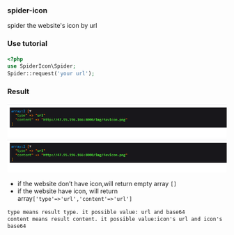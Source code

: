 ### spider-icon
spider the website's icon by url

### Use tutorial
```php
<?php
use SpiderIcon\Spider;
Spider::request('your url');

```

### Result
![image](./20201009180311.png)
![image](https://raw.githubusercontent.com/1cool/spider-icon/main/20201009180311.png)
- if the website don’t have icon,will return empty array `[]`
- if the website have icon, will return array`['type'=>'url','content'=>'url']`
```
type means result type. it possible value: url and base64
content means result content. it possible value:icon's url and icon's base64
```
